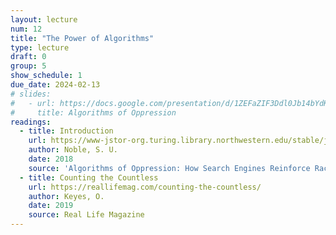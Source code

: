 ```yaml
---
layout: lecture
num: 12
title: "The Power of Algorithms"
type: lecture
draft: 0
group: 5
show_schedule: 1
due_date: 2024-02-13
# slides:
#   - url: https://docs.google.com/presentation/d/1ZEFaZIF3Ddl0Jb14bYdKykAY0KlfAXsrIgsN3oNummg/edit?usp=sharing
#     title: Algorithms of Oppression
readings:
  - title: Introduction
    url: https://www-jstor-org.turing.library.northwestern.edu/stable/j.ctt1pwt9w5.4
    author: Noble, S. U.
    date: 2018
    source: 'Algorithms of Oppression: How Search Engines Reinforce Racism'
  - title: Counting the Countless
    url: https://reallifemag.com/counting-the-countless/
    author: Keyes, O.
    date: 2019
    source: Real Life Magazine
---
```


